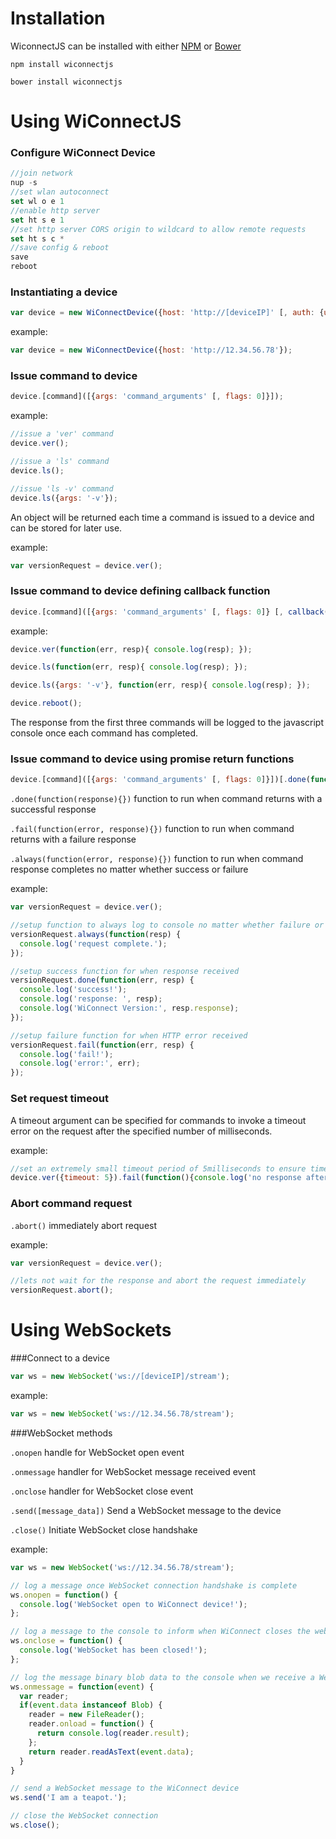 # Installation

WiconnectJS can be installed with either [NPM](https://www.npmjs.com/) or [Bower](http://bower.io)

```
npm install wiconnectjs
```

```
bower install wiconnectjs
```

# Using WiConnectJS

### Configure WiConnect Device
```javascript
//join network
nup -s
//set wlan autoconnect
set wl o e 1
//enable http server
set ht s e 1
//set http server CORS origin to wildcard to allow remote requests
set ht s c *
//save config & reboot
save
reboot
```

### Instantiating a device

```javascript
var device = new WiConnectDevice({host: 'http://[deviceIP]' [, auth: {user: 'username', pass: 'password'}]});
```

example:
```javascript
var device = new WiConnectDevice({host: 'http://12.34.56.78'});
```

### Issue command to device

```javascript
device.[command]([{args: 'command_arguments' [, flags: 0]}]);
```

example:
```javascript
//issue a 'ver' command
device.ver();

//issue a 'ls' command
device.ls();

//issue 'ls -v' command
device.ls({args: '-v'});
```

An object will be returned each time a command is issued to a device and can be stored for later use.

example:
```javascript
var versionRequest = device.ver();
```

### Issue command to device defining callback function
```javascript
device.[command]([{args: 'command_arguments' [, flags: 0]} [, callback(error, response){}]|[callback(error, response){}]]);
```
example:
```javascript
device.ver(function(err, resp){ console.log(resp); });

device.ls(function(err, resp){ console.log(resp); });

device.ls({args: '-v'}, function(err, resp){ console.log(resp); });

device.reboot();
```
The response from the first three commands will be logged to the javascript console once each command has completed.

### Issue command to device using promise return functions

```javascript
device.[command]([{args: 'command_arguments' [, flags: 0]}])[.done(function(response){})][.fail( function(response){})][.always( function(response){})];
```
`.done(function(response){})` function to run when command returns with a successful response

`.fail(function(error, response){})` function to run when command returns with a failure response

`.always(function(error, response){})` function to run when command response completes no matter whether success or failure

example:
```javascript
var versionRequest = device.ver();

//setup function to always log to console no matter whether failure or success
versionRequest.always(function(resp) {
  console.log('request complete.');
});

//setup success function for when response received
versionRequest.done(function(err, resp) {
  console.log('success!');
  console.log('response: ', resp);
  console.log('WiConnect Version:', resp.response);
});

//setup failure function for when HTTP error received
versionRequest.fail(function(err, resp) {
  console.log('fail!');
  console.log('error:', err);
});
```
### Set request timeout

A timeout argument can be specified for commands to invoke a timeout error on the request after the specified number of milliseconds.

example:
```javascript
//set an extremely small timeout period of 5milliseconds to ensure timeout error occurs
device.ver({timeout: 5}).fail(function(){console.log('no response after 5 milliseconds')});
```
### Abort command request

`.abort()` immediately abort request

example:
```javascript
var versionRequest = device.ver();

//lets not wait for the response and abort the request immediately
versionRequest.abort();
```
# Using WebSockets

###Connect to a device
```javascript
var ws = new WebSocket('ws://[deviceIP]/stream');
```
example:
```javascript
var ws = new WebSocket('ws://12.34.56.78/stream');
```
###WebSocket methods

`.onopen` handle for WebSocket open event

`.onmessage` handler for WebSocket message received event

`.onclose` handler for WebSocket close event

`.send([message_data])` Send a WebSocket message to the device

`.close()` Initiate WebSocket close handshake

example:
```javascript
var ws = new WebSocket('ws://12.34.56.78/stream');

// log a message once WebSocket connection handshake is complete
ws.onopen = function() {
  console.log('WebSocket open to WiConnect device!');
};

// log a message to the console to inform when WiConnect closes the websocket connection
ws.onclose = function() {
  console.log('WebSocket has been closed!');
};

// log the message binary blob data to the console when we receive a WebSocket message
ws.onmessage = function(event) {
  var reader;
  if(event.data instanceof Blob) {
    reader = new FileReader();
    reader.onload = function() {
      return console.log(reader.result);
    };
    return reader.readAsText(event.data);
  }
}

// send a WebSocket message to the WiConnect device
ws.send('I am a teapot.');

// close the WebSocket connection
ws.close();
```
